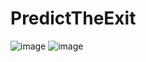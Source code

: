 # PredictTheExit

![image](https://github.com/user-attachments/assets/6ec9b416-24df-47d7-bf74-256f92b1b5b7)
![image](https://github.com/user-attachments/assets/9d276d13-7f3c-4dda-bc84-06f8d826e1be)
